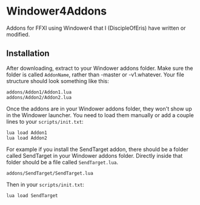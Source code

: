 # Windower4Addons
Addons for FFXI using Windower4 that I (DiscipleOfEris) have written or modified.


## Installation
After downloading, extract to your Windower addons folder. Make sure the folder is called `AddonName`, rather than
-master or -v1.whatever. Your file structure should look something like this:

    addons/Addon1/Addon1.lua
    addons/Addon2/Addon2.lua

Once the addons are in your Windower addons folder, they won't show up in the Windower launcher. You need to load them
manually or add a couple lines to your `scripts/init.txt`:

    lua load Addon1
    lua load Addon2

For example if you install the SendTarget addon, there should be a folder called SendTarget in your Windower addons
folder. Directly inside that folder should be a file called `SendTarget.lua`.

    addons/SendTarget/SendTarget.lua

Then in your `scripts/init.txt`:

    lua load SendTarget
